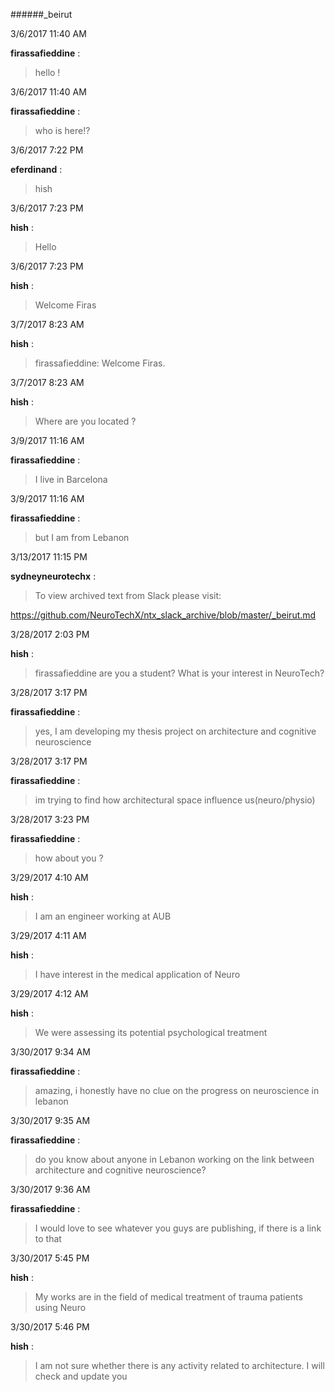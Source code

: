######_beirut

3/6/2017 11:40 AM

 **firassafieddine** :

 >hello !

3/6/2017 11:40 AM

 **firassafieddine** :

 >who is here!?

3/6/2017 7:22 PM

 **eferdinand** :

 >hish 

3/6/2017 7:23 PM

 **hish** :

 >Hello

3/6/2017 7:23 PM

 **hish** :

 >Welcome Firas

3/7/2017 8:23 AM

 **hish** :

 >firassafieddine: Welcome Firas.

3/7/2017 8:23 AM

 **hish** :

 >Where are you located ?

3/9/2017 11:16 AM

 **firassafieddine** :

 >I live in Barcelona

3/9/2017 11:16 AM

 **firassafieddine** :

 >but I am from Lebanon

3/13/2017 11:15 PM

 **sydneyneurotechx** :

 >To view archived text from Slack please visit:

> 
<https://github.com/NeuroTechX/ntx_slack_archive/blob/master/_beirut.md>

3/28/2017 2:03 PM

 **hish** :

 >firassafieddine are you a student? What is your interest in NeuroTech?

3/28/2017 3:17 PM

 **firassafieddine** :

 >yes, I am developing my thesis project on architecture and cognitive neuroscience

3/28/2017 3:17 PM

 **firassafieddine** :

 >im trying to find how architectural space influence us(neuro/physio)

3/28/2017 3:23 PM

 **firassafieddine** :

 >how about you ?

3/29/2017 4:10 AM

 **hish** :

 >I am an engineer working at AUB

3/29/2017 4:11 AM

 **hish** :

 >I have interest in the medical application of Neuro

3/29/2017 4:12 AM

 **hish** :

 >We were assessing its potential psychological treatment 

3/30/2017 9:34 AM

 **firassafieddine** :

 >amazing, i honestly have no clue on the progress on neuroscience in lebanon

3/30/2017 9:35 AM

 **firassafieddine** :

 >do you know about anyone in Lebanon working on the link between architecture and cognitive neuroscience?

3/30/2017 9:36 AM

 **firassafieddine** :

 >I would love to see whatever you guys are publishing, if there is a link to that

3/30/2017 5:45 PM

 **hish** :

 >My works are in the field of medical treatment of trauma patients using Neuro 

3/30/2017 5:46 PM

 **hish** :

 >I am not sure whether there is any activity related to architecture.  I will check and update you

